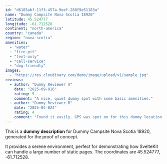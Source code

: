 ```yaml
---
id: "d6185abf-11f3-457a-9eef-288f9e51183a"
name: "Dummy Campsite Nova Scotia 18920"
latitude: 45.524777
longitude: -61.712528
continent: "north-america"
country: "canada"
region: "nova-scotia"
amenities:
  - "water"
  - "fire-pit"
  - "tent-only"
  - "cell-service"
  - "dog-friendly"
images:
  - "https://res.cloudinary.com/demo/image/upload/v1/sample.jpg"
reviews:
  - author: "Dummy Reviewer A"
    date: "2025-09-016"
    rating: 5
    comment: "A nice, quiet dummy spot with some basic amenities."
  - author: "Dummy Reviewer B"
    date: "2025-04-024"
    rating: 4
    comment: "Found it easily. GPS was spot on for this dummy location."
---
```


This is a **dummy description** for Dummy Campsite Nova Scotia 18920, generated for the proof of concept.

It provides a serene environment, perfect for demonstrating how SvelteKit can handle a large number of static pages. The coordinates are 45.524777, -61.712528.
